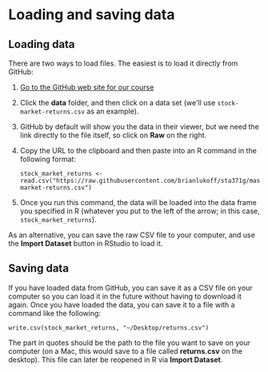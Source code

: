 # Loading and saving data

## Loading data

There are two ways to load files. The easiest is to load it directly from GitHub:

1.  [Go to the GitHub web site for our course](https://github.com/brianlukoff/sta371g)
2.  Click the **data** folder, and then click on a data set (we'll use `stock-market-returns.csv` as an example).
3.  GitHub by default will show you the data in their viewer, but we need the link directly to the file itself, so click on **Raw** on the right.
4.  Copy the URL to the clipboard and then paste into an R command in the following format:

    	stock_market_returns <- read.csv("https://raw.githubusercontent.com/brianlukoff/sta371g/master/data/stock-market-returns.csv")

5.  Once you run this command, the data will be loaded into the data frame you specified in R (whatever you put to the left of the arrow; in this case, `stock_market_returns`).

As an alternative, you can save the raw CSV file to your computer, and use the **Import Dataset** button in RStudio to load it.

## Saving data

If you have loaded data from GitHub, you can save it as a CSV file on your computer so you can load it in the future without having to download it again. Once you have loaded the data, you can save it to a file with a command like the following:

	write.csv(stock_market_returns, "~/Desktop/returns.csv")

The part in quotes should be the path to the file you want to save on your computer (on a Mac, this would save to a file called **returns.csv** on the desktop). This file can later be reopened in R via **Import Dataset**.